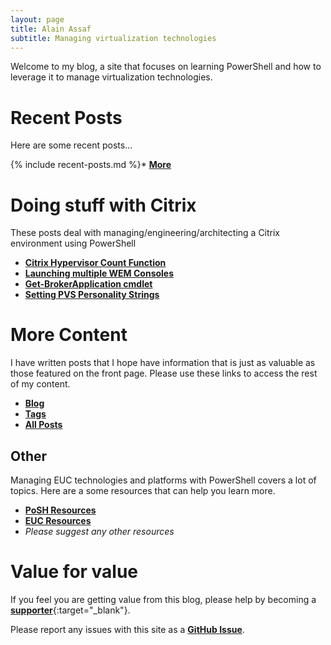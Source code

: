 ```yaml
---
layout: page
title: Alain Assaf
subtitle: Managing virtualization technologies
---
```


Welcome to my blog, a site that focuses on learning PowerShell and how to leverage it to manage virtualization technologies. 

# Recent Posts
Here are some recent posts...

{% include recent-posts.md %}* [**More**](sitemap/?utm_source=blog&utm_medium=blog&utm_content=recent)

# Doing stuff with Citrix
These posts deal with managing/engineering/architecting a Citrix environment using PowerShell

* [**Citrix Hypervisor Count Function**](2022-08-22-PowerShell-Citrix-Hypervisor-Count-Function)
* [**Launching multiple WEM Consoles**](2021-02-04-Powershell-Launching-the-WEM-Console)
* [**Get-BrokerApplication cmdlet**](2022-12-21-Powershell-Get-BrokerApplication)
* [**Setting PVS Personality Strings**](2018-01-05-powershell-friday-script-blitz-3)

# More Content
I have written posts that I hope have information that is just as valuable as those featured on the front page. Please use these links to access the rest of my content.

* [**Blog**](blog/?utm_source=blog&utm_medium=blog&utm_content=more)
* [**Tags**](/tags/?utm_source=blog&utm_medium=blog&utm_content=more)
* [**All Posts**](sitemap/?utm_source=blog&utm_medium=blog&utm_content=more)

## Other
Managing EUC technologies and platforms with PowerShell covers a lot of topics. Here are a some resources that can help you learn more.
* [**PoSH Resources**](powershellres)
* [**EUC Resources**](eucres)
* *Please suggest any other resources*

# Value for value
If you feel you are getting value from this blog, please help by becoming a [**supporter**](https://www.paypal.com/donate?hosted_button_id=73HNLGA2SGLLU){:target="_blank"}.

Please report any issues with this site as a [**GitHub Issue**](https://github.com/alainassaf/alainassaf.github.io/issues).